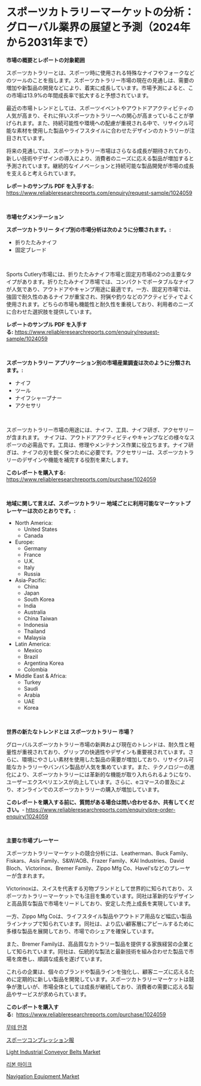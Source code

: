 <p><h1>スポーツカトラリーマーケットの分析：グローバル業界の展望と予測（2024年から2031年まで）</h1></p><p><strong>市場の概要とレポートの対象範囲</strong></p>
<p><p>スポーツカトラリーとは、スポーツ時に使用される特殊なナイフやフォークなどのツールのことを指します。スポーツカトラリー市場の現在の見通しは、需要の増加や新製品の開発などにより、着実に成長しています。市場予測によると、この市場は13.9%の年間成長率で拡大すると予想されています。</p><p>最近の市場トレンドとしては、スポーツイベントやアウトドアアクティビティの人気が高まり、それに伴いスポーツカトラリーへの関心が高まっていることが挙げられます。また、持続可能性や環境への配慮が重視される中で、リサイクル可能な素材を使用した製品やライフスタイルに合わせたデザインのカトラリーが注目されています。</p><p>将来の見通しでは、スポーツカトラリー市場はさらなる成長が期待されており、新しい技術やデザインの導入により、消費者のニーズに応える製品が増加すると予測されています。継続的なイノベーションと持続可能な製品開発が市場の成長を支えると考えられています。</p></p>
<p><strong>レポートのサンプル PDF を入手する:</strong> <a href="https://www.reliableresearchreports.com/enquiry/request-sample/1024059">https://www.reliableresearchreports.com/enquiry/request-sample/1024059</a></p>
<p>&nbsp;</p>
<p><strong>市場セグメンテーション</strong></p>
<p><strong>スポーツカトラリー タイプ別の市場分析は次のように分類されます。:</strong></p>
<p><ul><li>折りたたみナイフ</li><li>固定ブレード</li></ul></p>
<p>&nbsp;</p>
<p><p>Sports Cutlery市場には、折りたたみナイフ市場と固定刃市場の2つの主要なタイプがあります。折りたたみナイフ市場では、コンパクトでポータブルなナイフが人気であり、アウトドアやキャンプ用途に最適です。一方、固定刃市場では、強固で耐久性のあるナイフが重宝され、狩猟や釣りなどのアクティビティでよく使用されます。どちらの市場も機能性と耐久性を重視しており、利用者のニーズに合わせた選択肢を提供しています。</p></p>
<p><strong>レポートのサンプル PDF を入手する:</strong>&nbsp;<a href="https://www.reliableresearchreports.com/enquiry/request-sample/1024059">https://www.reliableresearchreports.com/enquiry/request-sample/1024059</a></p>
<p>&nbsp;</p>
<p><strong> スポーツカトラリー アプリケーション別の市場産業調査は次のように分類されます。:</strong></p>
<p><ul><li>ナイフ</li><li>ツール</li><li>ナイフシャープナー</li><li>アクセサリ</li></ul></p>
<p>&nbsp;</p>
<p><p>スポーツカトラリー市場の用途には、ナイフ、工具、ナイフ研ぎ、アクセサリーが含まれます。 ナイフは、アウトドアアクティビティやキャンプなどの様々なスポーツの必需品です。工具は、修理やメンテナンス作業に役立ちます。ナイフ研ぎは、ナイフの刃を鋭く保つために必要です。アクセサリーは、スポーツカトラリーのデザインや機能を補完する役割を果たします。</p></p>
<p><strong>このレポートを購入する:</strong>&nbsp; <a href="https://www.reliableresearchreports.com/purchase/1024059">https://www.reliableresearchreports.com/purchase/1024059</a></p>
<p>&nbsp;</p>
<p><strong>地域に関して言えば、スポーツカトラリー 地域ごとに利用可能なマーケットプレーヤーは次のとおりです。:</strong></p>
<p><ul>
    <li>
        North America:
        <ul>
            <li>United States</li>
            <li>Canada</li>
        </ul>
    </li>
    <li>
        Europe:
        <ul>
            <li>Germany</li>
            <li>France</li>
            <li>U.K.</li>
            <li>Italy</li>
            <li>Russia</li>
        </ul>
    </li>
    <li>
        Asia-Pacific:
        <ul>
            <li>China</li>
            <li>Japan</li>
            <li>South Korea</li>
            <li>India</li>
            <li>Australia</li>
            <li>China Taiwan</li>
            <li>Indonesia</li>
            <li>Thailand</li>
            <li>Malaysia</li>
        </ul>
    </li>
    <li>
        Latin America:
        <ul>
            <li>Mexico</li>
            <li>Brazil</li>
            <li>Argentina Korea</li>
            <li>Colombia</li>
        </ul>
    </li>
    <li>
        Middle East & Africa:
        <ul>
            <li>Turkey</li>
            <li>Saudi</li>
            <li>Arabia</li>
            <li>UAE</li>
            <li>Korea</li>
        </ul>
    </li>
    </ul></p>
<p>&nbsp;</p>
<p><strong>世界の新たなトレンドとは スポーツカトラリー 市場？</strong></p>
<p><p>グローバルスポーツカトラリー市場の新興および現在のトレンドは、耐久性と軽量性が重視されており、グリップの快適性やデザインも重要視されています。さらに、環境にやさしい素材を使用した製品の需要が増加しており、リサイクル可能なカトラリーやバンバン製品が人気を集めています。また、テクノロジーの進化により、スポーツカトラリーには革新的な機能が取り入れられるようになり、ユーザーエクスペリエンスが向上しています。さらに、eコマースの普及により、オンラインでのスポーツカトラリーの購入が増加しています。</p></p>
<p><strong>このレポートを購入する前に、質問がある場合は問い合わせるか、共有してください。</strong>- <a href="https://www.reliableresearchreports.com/enquiry/pre-order-enquiry/1024059">https://www.reliableresearchreports.com/enquiry/pre-order-enquiry/1024059</a></p>
<p>&nbsp;</p>
<p><strong>主要な市場プレーヤー</strong></p>
<p><p>スポーツカトラリーマーケットの競合分析には、Leatherman、Buck Family、Fiskars、Asis Family、S&W/AOB、Frazer Family、KAI Industries、David Bloch、Victorinox、Bremer Family、Zippo Mfg Co、Havel'sなどのプレーヤーが含まれます。</p><p>Victorinoxは、スイスを代表する刃物ブランドとして世界的に知られており、スポーツカトラリーマーケットでも注目を集めています。同社は革新的なデザインと高品質な製品で市場をリードしており、安定した売上成長を実現しています。</p><p>一方、Zippo Mfg Coは、ライフスタイル製品やアウトドア用品など幅広い製品ラインナップで知られています。同社は、より広い顧客層にアピールするために多様な製品を展開しており、市場でのシェアを確保しています。</p><p>また、Bremer Familyは、高品質なカトラリー製品を提供する家族経営の企業として知られています。同社は、伝統的な製法と最新技術を組み合わせた製品で市場を席巻し、順調な成長を遂げています。</p><p>これらの企業は、個々のブランドや製品ラインを強化し、顧客ニーズに応えるために定期的に新しい製品を開発しています。スポーツカトラリーマーケットは競争が激しいが、市場全体としては成長が継続しており、消費者の需要に応える製品やサービスが求められています。</p></p>
<p><strong>このレポートを購入する:</strong>&nbsp;&nbsp;<a href="https://www.reliableresearchreports.com/purchase/1024059">https://www.reliableresearchreports.com/purchase/1024059</a></p>
<p><p><a href="https://github.com/vsap75a286l/Market-Research-Report-List-1/blob/main/4165622187601.md">무테 안경</a></p><p><a href="https://github.com/joaejkdzgyljvo6/Market-Research-Report-List-1/blob/main/7546431187666.md">スポーツコンプレッション服</a></p><p><a href="https://view.publitas.com/reportprime-1/light-industrial-conveyor-belts-market-size-market-share-and-global-market-analysis-report-2023-2030/">Light Industrial Conveyor Belts Market</a></p><p><a href="https://github.com/idcefvhkdut6/Market-Research-Report-List-1/blob/main/3572647187600.md">리본 마이크</a></p><p><a href="https://github.com/GroverBarry/Market-Research-Report-List-4/blob/main/navigation-equipment-market.md">Navigation Equipment Market</a></p></p>